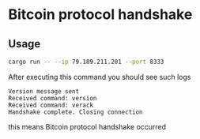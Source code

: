 # Bitcoin protocol handshake

## Usage

```bash
cargo run -- --ip 79.189.211.201 --port 8333
```

After executing this command you should see such logs

```
Version message sent
Received command: version
Received command: verack
Handshake complete. Closing connection
```

this means Bitcoin protocol handshake occurred
